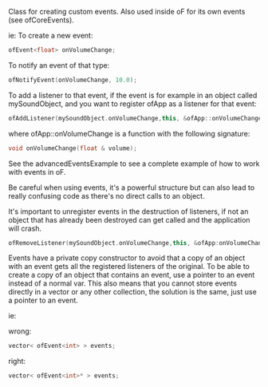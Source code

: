 Class for creating custom events. Also used inside oF for its own events (see ofCoreEvents).

ie: To create a new event:

```cpp
ofEvent<float> onVolumeChange;
```

To notify an event of that type:

```cpp
ofNotifyEvent(onVolumeChange, 10.0);
```

To add a listener to that event, if the event is for example in an object called mySoundObject, and you want to register ofApp as a listener for that event:

```cpp
ofAddListener(mySoundObject.onVolumeChange,this, &ofApp::onVolumeChange);
```

where ofApp::onVolumeChange is a function with the following signature:

```cpp
void onVolumeChange(float & volume);
```

See the advancedEventsExample to see a complete example of how to work with events in oF.

Be careful when using events, it's a powerful structure but can also lead to really confusing code as there's no direct calls to an object. 

It's important to unregister events in the destruction of listeners, if not an object that has already been destroyed can get called and the application will crash.

```cpp
ofRemoveListener(mySoundObject.onVolumeChange,this, &ofApp:onVolumeChange);
```

Events have a private copy constructor to avoid that a copy of an object with an event gets all the registered listeners of the original. To be able to create a copy of an object that contains an event, use a pointer to an event instead of a normal var. This also means that you cannot store events directly in a vector or any other collection, the solution is the same, just use a pointer to an event.

ie:

wrong:  
```cpp
vector< ofEvent<int> > events;
```

right:  
```cpp
vector< ofEvent<int>* > events;
```
